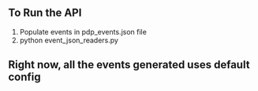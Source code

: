 ## To Run the API
1. Populate events in pdp_events.json file
2. python event_json_readers.py

## Right now, all the events generated uses default config
